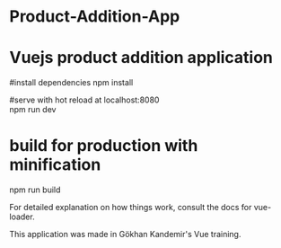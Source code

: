 # Product-Addition-App
<h1>Vuejs product addition application</h1>

#install dependencies
npm install

#serve with hot reload at localhost:8080 <br>
npm run dev

# build for production with minification
npm run build

For detailed explanation on how things work, consult the docs for vue-loader.


This application was made in Gökhan Kandemir's Vue training.
